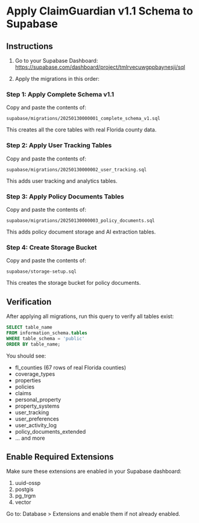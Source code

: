 # Apply ClaimGuardian v1.1 Schema to Supabase

## Instructions

1. Go to your Supabase Dashboard: https://supabase.com/dashboard/project/tmlrvecuwgppbaynesji/sql

2. Apply the migrations in this order:

### Step 1: Apply Complete Schema v1.1
Copy and paste the contents of:
```
supabase/migrations/20250130000001_complete_schema_v1.sql
```

This creates all the core tables with real Florida county data.

### Step 2: Apply User Tracking Tables
Copy and paste the contents of:
```
supabase/migrations/20250130000002_user_tracking.sql
```

This adds user tracking and analytics tables.

### Step 3: Apply Policy Documents Tables
Copy and paste the contents of:
```
supabase/migrations/20250130000003_policy_documents.sql
```

This adds policy document storage and AI extraction tables.

### Step 4: Create Storage Bucket
Copy and paste the contents of:
```
supabase/storage-setup.sql
```

This creates the storage bucket for policy documents.

## Verification

After applying all migrations, run this query to verify all tables exist:

```sql
SELECT table_name 
FROM information_schema.tables 
WHERE table_schema = 'public' 
ORDER BY table_name;
```

You should see:
- fl_counties (67 rows of real Florida counties)
- coverage_types
- properties
- policies
- claims
- personal_property
- property_systems
- user_tracking
- user_preferences
- user_activity_log
- policy_documents_extended
- ... and more

## Enable Required Extensions

Make sure these extensions are enabled in your Supabase dashboard:
1. uuid-ossp
2. postgis
3. pg_trgm
4. vector

Go to: Database > Extensions and enable them if not already enabled.